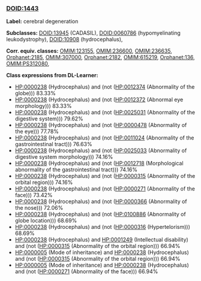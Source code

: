 
### [DOID:1443](http://purl.obolibrary.org/obo/DOID_1443)
**Label:** cerebral degeneration

**Subclasses:** [DOID:13945](http://purl.obolibrary.org/obo/DOID_13945) (CADASIL), [DOID:0060786](http://purl.obolibrary.org/obo/DOID_0060786) (hypomyelinating leukodystrophy), [DOID:10908](http://purl.obolibrary.org/obo/DOID_10908) (hydrocephalus), 

**Corr. equiv. classes:** [OMIM:123155](http://purl.obolibrary.org/obo/OMIM_123155), [OMIM:236600](http://purl.obolibrary.org/obo/OMIM_236600), [OMIM:236635](http://purl.obolibrary.org/obo/OMIM_236635), [Orphanet:2185](http://www.orpha.net/ORDO/Orphanet_2185), [OMIM:307000](http://purl.obolibrary.org/obo/OMIM_307000), [Orphanet:2182](http://www.orpha.net/ORDO/Orphanet_2182), [OMIM:615219](http://purl.obolibrary.org/obo/OMIM_615219), [Orphanet:136](http://www.orpha.net/ORDO/Orphanet_136), [OMIM:PS312080](http://purl.obolibrary.org/obo/OMIM_PS312080), 

**Class expressions from DL-Learner:**

- [HP:0000238](http://purl.obolibrary.org/obo/HP_0000238) (Hydrocephalus) and (not ([HP:0012374](http://purl.obolibrary.org/obo/HP_0012374) (Abnormality of the globe))) 83.33%
- [HP:0000238](http://purl.obolibrary.org/obo/HP_0000238) (Hydrocephalus) and (not ([HP:0012372](http://purl.obolibrary.org/obo/HP_0012372) (Abnormal eye morphology))) 83.33%
- [HP:0000238](http://purl.obolibrary.org/obo/HP_0000238) (Hydrocephalus) and (not ([HP:0025031](http://purl.obolibrary.org/obo/HP_0025031) (Abnormality of the digestive system))) 79.62%
- [HP:0000238](http://purl.obolibrary.org/obo/HP_0000238) (Hydrocephalus) and (not ([HP:0000478](http://purl.obolibrary.org/obo/HP_0000478) (Abnormality of the eye))) 77.78%
- [HP:0000238](http://purl.obolibrary.org/obo/HP_0000238) (Hydrocephalus) and (not ([HP:0011024](http://purl.obolibrary.org/obo/HP_0011024) (Abnormality of the gastrointestinal tract))) 76.63%
- [HP:0000238](http://purl.obolibrary.org/obo/HP_0000238) (Hydrocephalus) and (not ([HP:0025033](http://purl.obolibrary.org/obo/HP_0025033) (Abnormality of digestive system morphology))) 74.16%
- [HP:0000238](http://purl.obolibrary.org/obo/HP_0000238) (Hydrocephalus) and (not ([HP:0012718](http://purl.obolibrary.org/obo/HP_0012718) (Morphological abnormality of the gastrointestinal tract))) 74.16%
- [HP:0000238](http://purl.obolibrary.org/obo/HP_0000238) (Hydrocephalus) and (not ([HP:0000315](http://purl.obolibrary.org/obo/HP_0000315) (Abnormality of the orbital region))) 74.16%
- [HP:0000238](http://purl.obolibrary.org/obo/HP_0000238) (Hydrocephalus) and (not ([HP:0000271](http://purl.obolibrary.org/obo/HP_0000271) (Abnormality of the face))) 73.42%
- [HP:0000238](http://purl.obolibrary.org/obo/HP_0000238) (Hydrocephalus) and (not ([HP:0000366](http://purl.obolibrary.org/obo/HP_0000366) (Abnormality of the nose))) 72.06%
- [HP:0000238](http://purl.obolibrary.org/obo/HP_0000238) (Hydrocephalus) and (not ([HP:0100886](http://purl.obolibrary.org/obo/HP_0100886) (Abnormality of globe location))) 68.69%
- [HP:0000238](http://purl.obolibrary.org/obo/HP_0000238) (Hydrocephalus) and (not ([HP:0000316](http://purl.obolibrary.org/obo/HP_0000316) (Hypertelorism))) 68.69%
- [HP:0000238](http://purl.obolibrary.org/obo/HP_0000238) (Hydrocephalus) and [HP:0001249](http://purl.obolibrary.org/obo/HP_0001249) (Intellectual disability) and (not ([HP:0000315](http://purl.obolibrary.org/obo/HP_0000315) (Abnormality of the orbital region))) 66.94%
- [HP:0000005](http://purl.obolibrary.org/obo/HP_0000005) (Mode of inheritance) and [HP:0000238](http://purl.obolibrary.org/obo/HP_0000238) (Hydrocephalus) and (not ([HP:0000315](http://purl.obolibrary.org/obo/HP_0000315) (Abnormality of the orbital region))) 66.94%
- [HP:0000005](http://purl.obolibrary.org/obo/HP_0000005) (Mode of inheritance) and [HP:0000238](http://purl.obolibrary.org/obo/HP_0000238) (Hydrocephalus) and (not ([HP:0000271](http://purl.obolibrary.org/obo/HP_0000271) (Abnormality of the face))) 66.94%


